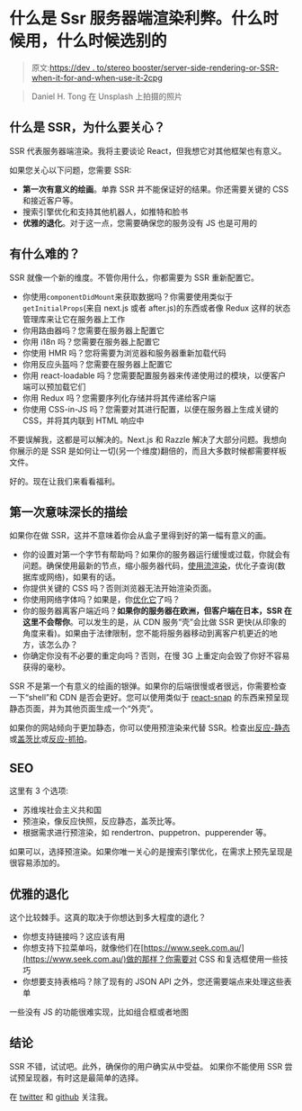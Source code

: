 # 什么是 Ssr 服务器端渲染利弊。什么时候用，什么时候选别的

> 原文:[https://dev . to/stereo booster/server-side-rendering-or-SSR-when-it-for-and-when-use-it-2cpg](https://dev.to/stereobooster/server-side-rendering-or-ssr-what-is-it-for-and-when-to-use-it-2cpg)

> Daniel H. Tong 在 Unsplash 上拍摄的照片

## [](#what-is-ssr-and-why-should-you-care)什么是 SSR，为什么要关心？

SSR 代表服务器端渲染。我将主要谈论 React，但我想它对其他框架也有意义。

如果您关心以下问题，您需要 SSR:

*   **第一次有意义的绘画**。单靠 SSR 并不能保证好的结果。你还需要关键的 CSS 和接近客户等。
*   搜索引擎优化和支持其他机器人，如推特和脸书
*   **优雅的退化**。对于这一点，您需要确保您的服务没有 JS 也是可用的

## [](#what-is-hard-about-it)有什么难的？

SSR 就像一个新的维度。不管你用什么，你都需要为 SSR 重新配置它。

*   你使用`componentDidMount`来获取数据吗？你需要使用类似于`getInitialProps`(来自 next.js 或者 after.js)的东西或者像 Redux 这样的状态管理库来让它在服务器上工作
*   你用路由器吗？您需要在服务器上配置它
*   你用 i18n 吗？您需要在服务器上配置它
*   你使用 HMR 吗？您将需要为浏览器和服务器重新加载代码
*   你用反应头盔吗？您需要在服务器上配置它
*   你用 react-loadable 吗？您需要配置服务器来传递使用过的模块，以便客户端可以预加载它们
*   你用 Redux 吗？您需要序列化存储并将其传递给客户端
*   你使用 CSS-in-JS 吗？您需要对其进行配置，以便在服务器上生成关键的 CSS，并将其内联到 HTML 响应中

不要误解我，这都是可以解决的。Next.js 和 Razzle 解决了大部分问题。我想向你展示的是 SSR 是如何让一切(另一个维度)翻倍的，而且大多数时候都需要样板文件。

好的。现在让我们来看看福利。

## [](#first-meaningful-paint)第一次意味深长的描绘

如果你在做 SSR，这并不意味着你会从盒子里得到好的第一幅有意义的画。

*   你的设置对第一个字节有帮助吗？如果你的服务器运行缓慢或过载，你就会有问题。确保使用最新的节点，缩小服务器代码，[使用流渲染](https://zeit.co/blog/streaming-server-rendering-at-spectrum)，优化子查询(数据库或网络)，如果有的话。
*   你提供关键的 CSS 吗？否则浏览器无法开始渲染页面。
*   你使用网络字体吗？如果是，你[优化它](https://www.zachleat.com/web/comprehensive-webfonts/)了吗？
*   你的服务器离客户端近吗？**如果你的服务器在欧洲，但客户端在日本，SSR 在这里不会帮你**。可以发生的是，从 CDN 服务“壳”会比做 SSR 更快(从印象的角度来看)。如果由于法律限制，您不能将服务器移动到离客户机更近的地方，该怎么办？
*   你确定你没有不必要的重定向吗？否则，在慢 3G 上重定向会毁了你好不容易获得的毫秒。

SSR 不是第一个有意义的绘画的银弹。如果你的后端很慢或者很远，你需要检查一下“shell”和 CDN 是否会更好。您可以使用类似于 [react-snap](https://github.com/stereobooster/react-snap) 的东西来预呈现静态页面，并为其他页面生成一个“外壳”。

如果你的网站倾向于更加静态，你可以使用预渲染来代替 SSR。检查出[反应-静态](https://react-static.js.org/)或[盖茨比](https://www.gatsbyjs.org/)或[反应-抓拍](https://github.com/stereobooster/react-snap)。

## [](#seo)SEO

这里有 3 个选项:

*   苏维埃社会主义共和国
*   预渲染，像反应快照，反应静态，盖茨比等。
*   根据需求进行预渲染，如 rendertron、puppetron、pupperender 等。

如果可以，选择预渲染。如果你唯一关心的是搜索引擎优化，在需求上预先呈现是很容易添加的。

## [](#graceful-degradation)优雅的退化

这个比较棘手。这真的取决于你想达到多大程度的退化？

*   你想支持链接吗？这应该有用
*   你想支持下拉菜单吗，就像他们在[https://www.seek.com.au/](https://www.seek.com.au/)做的那样？你需要对 CSS 和复选框使用一些技巧
*   你想要支持表格吗？除了现有的 JSON API 之外，您还需要端点来处理这些表单

一些没有 JS 的功能很难实现，比如组合框或者地图

## [](#conclusion)结论

SSR 不错，试试吧。此外，确保你的用户确实从中受益。
如果你不能使用 SSR 尝试预呈现器，有时这是最简单的选择。

在 [twitter](https://twitter.com/stereobooster) 和 [github](https://github.com/stereobooster) 关注我。
